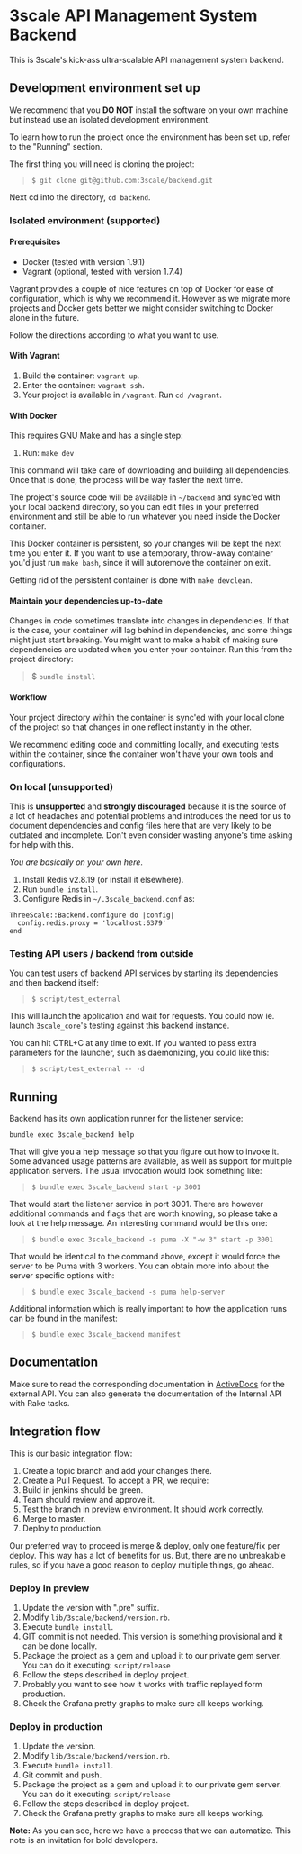 # 3scale API Management System Backend

This is 3scale's kick-ass ultra-scalable API management system backend.

## Development environment set up

We recommend that you **DO NOT** install the software on your own machine but
instead use an isolated development environment.

To learn how to run the project once the environment has been set up, refer to
the "Running" section.

The first thing you will need is cloning the project:
> `$ git clone git@github.com:3scale/backend.git`

Next cd into the directory, `cd backend`.

### Isolated environment (supported)

#### Prerequisites

* Docker (tested with version 1.9.1)
* Vagrant (optional, tested with version 1.7.4)

Vagrant provides a couple of nice features on top of Docker for ease of
configuration, which is why we recommend it. However as we migrate more projects
and Docker gets better we might consider switching to Docker alone in the
future.

Follow the directions according to what you want to use.

#### With Vagrant

1. Build the container: `vagrant up`.
2. Enter the container: `vagrant ssh`.
3. Your project is available in `/vagrant`. Run `cd /vagrant`.

#### With Docker

This requires GNU Make and has a single step:

1. Run: `make dev`

This command will take care of downloading and building all dependencies. Once
that is done, the process will be way faster the next time.

The project's source code will be available in `~/backend` and sync'ed with your
local backend directory, so you can edit files in your preferred environment and
still be able to run whatever you need inside the Docker container.

This Docker container is persistent, so your changes will be kept the next time
you enter it. If you want to use a temporary, throw-away container you'd just
run `make bash`, since it will autoremove the container on exit.

Getting rid of the persistent container is done with `make devclean`.

#### Maintain your dependencies up-to-date

Changes in code sometimes translate into changes in dependencies. If that is the
case, your container will lag behind in dependencies, and some things might just
start breaking. You might want to make a habit of making sure dependencies are
updated when you enter your container. Run this from the project directory:

> $ `bundle install`

#### Workflow

Your project directory within the container is sync'ed with your local clone of
the project so that changes in one reflect instantly in the other.

We recommend editing code and committing locally, and executing tests within the
container, since the container won't have your own tools and configurations.

### On local (unsupported)

This is **unsupported** and **strongly discouraged** because it is the source of a lot
of headaches and potential problems and introduces the need for us to document
dependencies and config files here that are very likely to be outdated and
incomplete. Don't even consider wasting anyone's time asking for help with this.

*You are basically on your own here*.

1. Install Redis v2.8.19 (or install it elsewhere).
2. Run `bundle install`.
3. Configure Redis in `~/.3scale_backend.conf` as:

```
ThreeScale::Backend.configure do |config|
  config.redis.proxy = 'localhost:6379'
end
```

### Testing API users / backend from outside

You can test users of backend API services by starting its dependencies and then backend itself:

> `$ script/test_external`

This will launch the application and wait for requests. You could now ie. launch
`3scale_core`'s testing against this backend instance.

You can hit CTRL+C at any time to exit. If you wanted to pass extra parameters
for the launcher, such as daemonizing, you could like this:

> `$ script/test_external -- -d`

## Running

Backend has its own application runner for the listener service:

`bundle exec 3scale_backend help`

That will give you a help message so that you figure out how to invoke it. Some
advanced usage patterns are available, as well as support for multiple
application servers. The usual invocation would look something like:

> `$ bundle exec 3scale_backend start -p 3001`

That would start the listener service in port 3001. There are however additional
commands and flags that are worth knowing, so please take a look at the help
message. An interesting command would be this one:

> `$ bundle exec 3scale_backend -s puma -X "-w 3" start -p 3001`

That would be identical to the command above, except it would force the server
to be Puma with 3 workers. You can obtain more info about the server specific
options with:

> `$ bundle exec 3scale_backend -s puma help-server`

Additional information which is really important to how the application runs can
be found in the manifest:

> `$ bundle exec 3scale_backend manifest`

## Documentation

Make sure to read the corresponding documentation in [ActiveDocs](https://support.3scale.net/reference/active-docs) for the external
API. You can also generate the documentation of the Internal API with Rake tasks.

## Integration flow

This is our basic integration flow:

1. Create a topic branch and add your changes there.
2. Create a Pull Request. To accept a PR, we require:
  1. Build in jenkins should be green.
  2. Team should review and approve it.
  3. Test the branch in preview environment. It should work correctly.
3. Merge to master.
4. Deploy to production.

Our preferred way to proceed is merge & deploy, only one feature/fix per deploy. This way has a lot of benefits for us.
But, there are no unbreakable rules, so if you have a good reason to deploy multiple things, go ahead.

### Deploy in preview

1. Update the version with ".pre" suffix.
  1. Modify `lib/3scale/backend/version.rb`.
  2. Execute `bundle install`.
  3. GIT commit is not needed. This version is something provisional and it can be done locally.
2. Package the project as a gem and upload it to our private gem server.
You can do it executing: `script/release`
3. Follow the steps described in deploy project.
4. Probably you want to see how it works with traffic replayed form production.
5. Check the Grafana pretty graphs to make sure all keeps working.

### Deploy in production

1. Update the version.
  1. Modify `lib/3scale/backend/version.rb`.
  2. Execute `bundle install`.
  3. Git commit and push.
2. Package the project as a gem and upload it to our private gem server.
You can do it executing: `script/release`
3. Follow the steps described in deploy project.
4. Check the Grafana pretty graphs to make sure all keeps working.

__Note:__ As you can see, here we have a process that we can automatize. This note is an invitation for bold developers.

